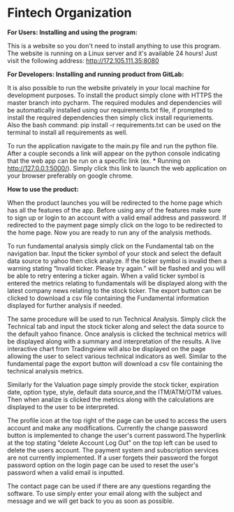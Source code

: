 # Fintech Organization
**For Users: Installing and using the program:**

This is a website so you don't need to install anything to use this program. The website is running on a Linux server and it's available 24 hours! Just visit the following address: http://172.105.111.35:8080

**For Developers: Installing and running product from GitLab:**

It is also possible to run the website privately in your local machine for development purposes. To install the product simply clone with HTTPS the master branch into pycharm. The required modules and dependencies will be automatically installed using our requirements.txt file, if prompted to install the required dependencies then simply click install requriements.  Also the bash command: pip install -r requirements.txt can be used on the terminal to install all requirements as well.

To run the application navigate to the main.py file and run the python file. After a couple seconds a link will appear on the python console indicating that the web app can be run on a specific link (ex. * Running on http://127.0.0.1:5000/). Simply click this link to launch the web application on your browser preferably on google chrome. 

**How to use the product:**

When the product launches you will be redirected to the home page which has all the features of the app. Before using any of the features make sure to sign up or login to an account with a valid email address and password. If redirected to the payment page simply click on the logo to be redirected to the home page. Now you are ready to run any of the analysis methods.

To run fundamental analysis simply click on the Fundamental tab on the navigation bar. Input the ticker symbol of your stock and select the default data source to yahoo then click analyze. If the ticker symbol is invalid then a warning stating “Invalid ticker. Please try again.” will be flashed and you will be able to retry entering a ticker again. When a valid ticker symbol is entered the metrics relating to fundamentals will be displayed along with the latest company news relating to the stock ticker. The export button can be clicked to download a csv file containing the Fundamental information displayed for further analysis if needed.

The same procedure will be used to run Technical Analysis. Simply click the Technical tab and input the stock ticker along and select the data source to the default yahoo finance. Once analysis is clicked the technical metrics will be displayed along with a summary and interpretation of the results. A live interactive chart from Tradingview will also be displayed on the page allowing the user to select various technical indicators as well. Similar to the fundamental page the export button will download a csv file containing the technical analysis metrics.

Similarly for the Valuation page simply provide the stock ticker, expiration date, option type, style, default data source,and the ITM/ATM/OTM values. Then when analize is clicked the metrics along with the calculations are displayed to the user to be interpreted.

The profile icon at the top right of the page can be used to access the users account and make any modifications. Currently the change password button is implemented to change the user's current password.The hyperlink at the top stating “delete Account Log Out” on the top left can be used to delete the users account. The payment system and subscription services are not currently implemented.
If a user forgets their password the forgot password option on the login page can be used to reset the user's password when a valid email is inputted.

The contact page can be used if there are any questions regarding the software. To use simply enter your email along with the subject and message and we will get back to you as soon as possible.

